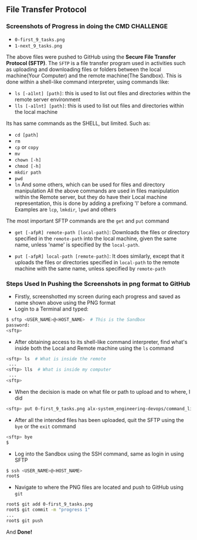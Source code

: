 ## File Transfer Protocol

### Screenshots of Progress in doing the CMD CHALLENGE
- `0-first_9_tasks.png`
- `1-next_9_tasks.png`

The above files were pushed to GitHub using the **Secure File Transfer Protocol (SFTP)**.
The `SFTP` is a file transfer program used in activities such as uploading and downloading files or folders between
the local machine(Your Computer) and the remote machine(The Sandbox). This is done within a shell-like
command interpreter, using commands like:
- `ls [-a1lnt] [path]`: this is used to list out files and directories within the remote server environment
- `lls [-a1lnt] [path]`: this is used to list out files and directories within the local machine

Its has same commands as the SHELL, but limited. Such as:
- `cd [path]`
- `rm`
- `cp` or `copy`
- `mv`
- `chown [-h]`
- `chmod [-h]`
- `mkdir path`
- `pwd`
- `ln` And some others, which can be used for files and directory manipulation
All the above commands are used in files manipulation within the Remote server, but they do have their Local machine representation, this is done by adding a prefixing 'l' before a command. Examples are `lcp`, `lmkdir`, `lpwd` and others

The most important SFTP commands are the `get` and `put` command
- `get [-afpR] remote-path [local-path]`:
	Downloads the files or directory specified in the `remote-path` into the local machine, given the same name, unless 'name' is specified by the `local-path`.

- `put [-afpR] local-path [remote-path]`:
	It does similarly, except that it uploads the files or directories specified in `local-path` to the remote machine with the same name, unless specified by `remote-path`

### Steps Used In Pushing the Screenshots in png format to GitHub
- Firstly, screenshotted my screen during each progress and saved as name shown above using the PNG format
- Login to a Terminal and typed:
```Bash
$ sftp <USER_NAME>@<HOST_NAME>  # This is the Sandbox
password:
<sftp> 
```
- After obtaining access to its shell-like command interpreter, find what's inside both the Local and Remote machine using the `ls` command
```Bash
<sftp> ls  # What is inside the remote
 ...
<sftp> lls  # What is inside my computer
 ...
<sftp> 
```

- When the decision is made on what file or path to upload and to where, I did
```Bash
<sftp> put 0-first_9_tasks.png alx-system_engineering-devops/command_line_for_the_win
```
- After all the intended files has been uploaded, quit the SFTP using the `bye` or the `exit` command
```Bash
<sftp> bye
$ 
```

- Log into the Sandbox using the SSH command, same as login in using SFTP
```Bash
$ ssh <USER_NAME>@<HOST_NAME>
root$
```
- Navigate to where the PNG files are located and push to GitHub using `git`
```Bash
root$ git add 0-first_9_tasks.png
root$ git commit -m "progress 1"
...
root$ git push
```
And **Done!**
